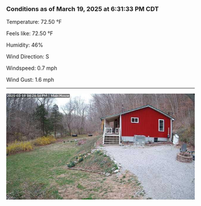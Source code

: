 ### Conditions as of March 19, 2025 at 6:31:33 PM CDT 

Temperature: 72.50 &deg;F

Feels like: 72.50 &deg;F

Humidity: 46%

Wind Direction: S

Windspeed: 0.7 mph

Wind Gust: 1.6 mph

---

<img src="./images/latest.jpeg"/>

